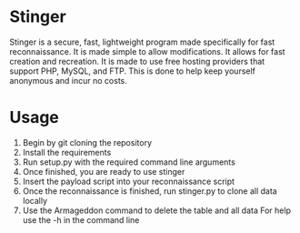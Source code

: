 # Stinger
Stinger is a secure, fast, lightweight program made specifically for fast reconnaissance. It is made simple to allow modifications. It allows for fast creation and recreation. It is made to use free hosting providers that support PHP, MySQL, and FTP. This is done to help keep yourself anonymous and incur no costs. 

# Usage
1. Begin by git cloning the repository 
2. Install the requirements
3. Run setup.py with the required command line arguments
4. Once finished, you are ready to use stinger
5. Insert the payload script into your reconnaissance script
6. Once the reconnaissance is finished, run stinger.py to clone all data locally
7. Use the Armageddon command to delete the table and all data
For help use the -h in the command line
